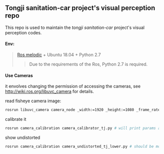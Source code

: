 ## Tongji sanitation-car project's visual perception repo

This repo is used to maintain the *tongji sanitation-car* project's visual perception  codes.

#### Env:

> [Ros melodic](http://wiki.ros.org/melodic/Installation/Ubuntu) + Ubuntu 18.04 + Python 2.7
>
> > Due to the requirements of the Ros, Python 2.7 is required.

#### Use Cameras

it envolves changing the permission of accessing the cameras, see http://wiki.ros.org/libuvc_camera for details.

read fisheye camera image:
```bash
rosrun libuvc_camera camera_node _width:=1920 _height:=1080 _frame_rate:=30 _video_mode:=mjpeg # should not change the args
```

calibrate it
```bash
rosrun camera_calibration camera_calibrator_tj.py # will print params at end
```

show undistorted
```bash
rosrun camera_calibration camera_undistorted_tj_lower.py # should be modified by infomation printed by camera_calibrator_tj.py
```
